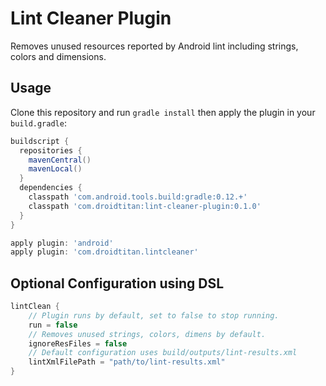# Lint Cleaner Plugin

Removes unused resources reported by Android lint including strings, colors and dimensions.

## Usage

Clone this repository and run ```gradle install``` then apply the plugin in your `build.gradle`:

```groovy
buildscript {
  repositories {
    mavenCentral()
    mavenLocal()
  }
  dependencies {
    classpath 'com.android.tools.build:gradle:0.12.+'
    classpath 'com.droidtitan:lint-cleaner-plugin:0.1.0'
  }
}

apply plugin: 'android'
apply plugin: 'com.droidtitan.lintcleaner'
```

## Optional Configuration using DSL

```groovy
lintClean {
    // Plugin runs by default, set to false to stop running.
    run = false
    // Removes unused strings, colors, dimens by default.
    ignoreResFiles = false
    // Default configuration uses build/outputs/lint-results.xml
    lintXmlFilePath = "path/to/lint-results.xml"
}
```